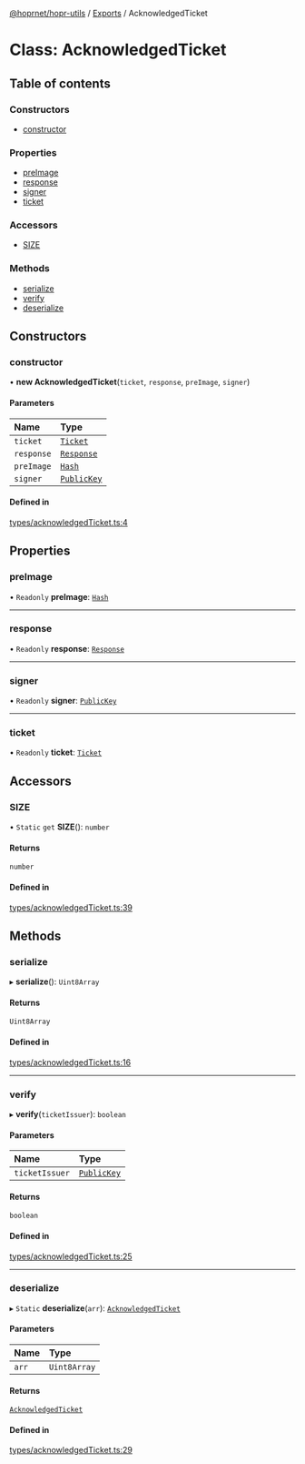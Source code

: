 [@hoprnet/hopr-utils](../README.md) / [Exports](../modules.md) / AcknowledgedTicket

# Class: AcknowledgedTicket

## Table of contents

### Constructors

- [constructor](acknowledgedticket.md#constructor)

### Properties

- [preImage](acknowledgedticket.md#preimage)
- [response](acknowledgedticket.md#response)
- [signer](acknowledgedticket.md#signer)
- [ticket](acknowledgedticket.md#ticket)

### Accessors

- [SIZE](acknowledgedticket.md#size)

### Methods

- [serialize](acknowledgedticket.md#serialize)
- [verify](acknowledgedticket.md#verify)
- [deserialize](acknowledgedticket.md#deserialize)

## Constructors

### constructor

• **new AcknowledgedTicket**(`ticket`, `response`, `preImage`, `signer`)

#### Parameters

| Name | Type |
| :------ | :------ |
| `ticket` | [`Ticket`](ticket.md) |
| `response` | [`Response`](response.md) |
| `preImage` | [`Hash`](hash.md) |
| `signer` | [`PublicKey`](publickey.md) |

#### Defined in

[types/acknowledgedTicket.ts:4](https://github.com/hoprnet/hoprnet/blob/master/packages/utils/src/types/acknowledgedTicket.ts#L4)

## Properties

### preImage

• `Readonly` **preImage**: [`Hash`](hash.md)

___

### response

• `Readonly` **response**: [`Response`](response.md)

___

### signer

• `Readonly` **signer**: [`PublicKey`](publickey.md)

___

### ticket

• `Readonly` **ticket**: [`Ticket`](ticket.md)

## Accessors

### SIZE

• `Static` `get` **SIZE**(): `number`

#### Returns

`number`

#### Defined in

[types/acknowledgedTicket.ts:39](https://github.com/hoprnet/hoprnet/blob/master/packages/utils/src/types/acknowledgedTicket.ts#L39)

## Methods

### serialize

▸ **serialize**(): `Uint8Array`

#### Returns

`Uint8Array`

#### Defined in

[types/acknowledgedTicket.ts:16](https://github.com/hoprnet/hoprnet/blob/master/packages/utils/src/types/acknowledgedTicket.ts#L16)

___

### verify

▸ **verify**(`ticketIssuer`): `boolean`

#### Parameters

| Name | Type |
| :------ | :------ |
| `ticketIssuer` | [`PublicKey`](publickey.md) |

#### Returns

`boolean`

#### Defined in

[types/acknowledgedTicket.ts:25](https://github.com/hoprnet/hoprnet/blob/master/packages/utils/src/types/acknowledgedTicket.ts#L25)

___

### deserialize

▸ `Static` **deserialize**(`arr`): [`AcknowledgedTicket`](acknowledgedticket.md)

#### Parameters

| Name | Type |
| :------ | :------ |
| `arr` | `Uint8Array` |

#### Returns

[`AcknowledgedTicket`](acknowledgedticket.md)

#### Defined in

[types/acknowledgedTicket.ts:29](https://github.com/hoprnet/hoprnet/blob/master/packages/utils/src/types/acknowledgedTicket.ts#L29)

